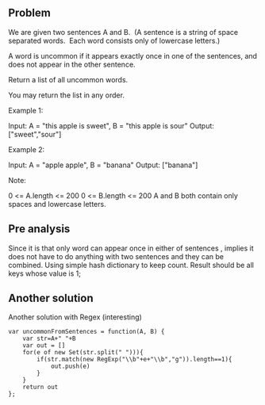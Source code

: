 ## Problem

We are given two sentences A and B.  (A sentence is a string of space separated words.  Each word consists only of lowercase letters.)

A word is uncommon if it appears exactly once in one of the sentences, and does not appear in the other sentence.

Return a list of all uncommon words.

You may return the list in any order.

Example 1:

Input: A = "this apple is sweet", B = "this apple is sour"
Output: ["sweet","sour"]

Example 2:

Input: A = "apple apple", B = "banana"
Output: ["banana"]

Note:

0 <= A.length <= 200
0 <= B.length <= 200
A and B both contain only spaces and lowercase letters.

## Pre analysis

Since it is that only word can appear once in either of sentences , implies it does not have to do anything with two sentences and they can be combined. Using simple hash dictionary to keep count. Result should be all keys whose value is 1;

## Another solution

Another solution with Regex (interesting)

    var uncommonFromSentences = function(A, B) {
        var str=A+" "+B
        var out = []
        for(e of new Set(str.split(" "))){
            if(str.match(new RegExp("\\b"+e+"\\b","g")).length==1){
                out.push(e)
            }
        }
        return out
    };
